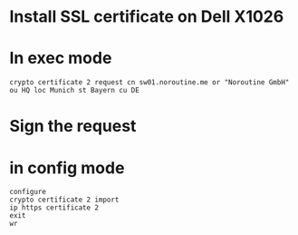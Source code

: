 Install SSL certificate on Dell X1026
===

# In exec mode

```
crypto certificate 2 request cn sw01.noroutine.me or "Noroutine GmbH" ou HQ loc Munich st Bayern cu DE
```

# Sign the request

# in config mode

```
configure
crypto certificate 2 import
ip https certificate 2
exit
wr
```